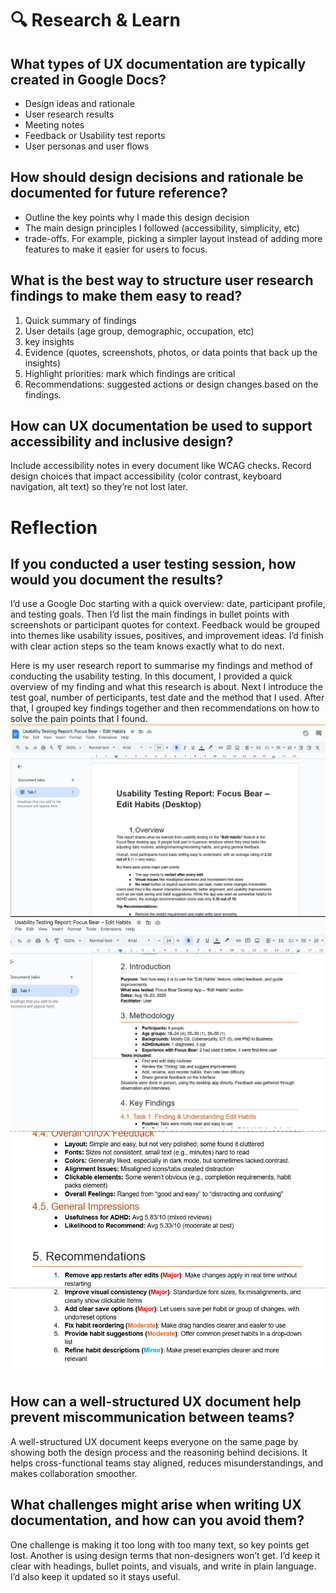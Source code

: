 # 🔍 Research & Learn

## What types of UX documentation are typically created in Google Docs?
- Design ideas and rationale
- User research results
- Meeting notes
- Feedback or Usability test reports
- User personas and user flows
## How should design decisions and rationale be documented for future reference?
- Outline the key points why I made this design decision
- The main design principles I followed (accessibility, simplicity, etc)
- trade-offs. For example, picking a simpler layout instead of adding more features to make it easier for users to focus.

## What is the best way to structure user research findings to make them easy to read?
1. Quick summary of findings
2. User details (age group, demographic, occupation, etc)
3. key insights
4. Evidence (quotes, screenshots, photos, or data points that back up the insights)
5. Highlight priorities: mark which findings are critical
6. Recommendations: suggested actions or design changes based on the findings.
## How can UX documentation be used to support accessibility and inclusive design?
Include accessibility notes in every document like WCAG checks. Record design choices that impact accessibility (color contrast, keyboard navigation, alt text) so they’re not lost later.

# Reflection
## If you conducted a user testing session, how would you document the results?
I’d use a Google Doc starting with a quick overview: date, participant profile, and testing goals. 
Then I’d list the main findings in bullet points with screenshots or participant quotes for context. Feedback would be grouped into themes like usability issues, positives, and improvement ideas. 
I’d finish with clear action steps so the team knows exactly what to do next.

Here is my user research report to summarise my findings and method of conducting the usability testing. In this document, I provided a quick overview of my finding and what this research is about. Next I introduce the test goal, number of perticipants, test date and the method that I used. After that, I grouped key findings together and then recommendations on how to solve the pain points that I found.
![alt text](image-3.png)
![alt text](image-4.png)
![alt text](image-5.png)

## How can a well-structured UX document help prevent miscommunication between teams?
A well-structured UX document keeps everyone on the same page by showing both the design process and the reasoning behind decisions. It helps cross-functional teams stay aligned, reduces misunderstandings, and makes collaboration smoother. 
## What challenges might arise when writing UX documentation, and how can you avoid them?
One challenge is making it too long with too many text, so key points get lost. Another is using design terms that non-designers won’t get. I’d keep it clear with headings, bullet points, and visuals, and write in plain language. I’d also keep it updated so it stays useful.

